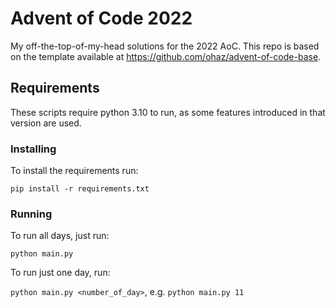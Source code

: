 # Advent of Code 2022

My off-the-top-of-my-head solutions for the 2022 AoC.
This repo is based on the template available at https://github.com/ohaz/advent-of-code-base.

## Requirements

These scripts require python 3.10 to run, as some features introduced in that version are used.

### Installing

To install the requirements run:

`pip install -r requirements.txt`

### Running

To run all days, just run:

`python main.py`

To run just one day, run:

`python main.py <number_of_day>`, e.g. `python main.py 11`